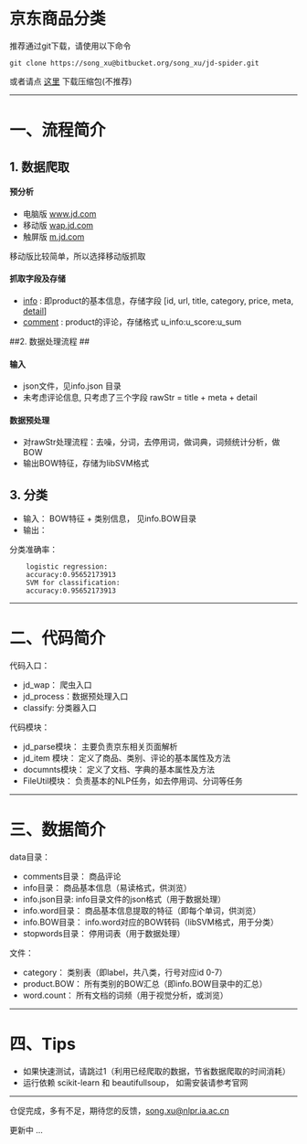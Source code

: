 # 京东商品分类 #
推荐通过git下载，请使用以下命令

    git clone https://song_xu@bitbucket.org/song_xu/jd-spider.git

或者请点 [这里](https://bitbucket.org/song_xu/jd-spider/downloads) 下载压缩包(不推荐)

-------
# 一、流程简介 #

## 1. 数据爬取 ##
#### 预分析 ####

* 电脑版 www.jd.com
* 移动版 [wap.jd.com](http://wap.jd.com/)
* 触屏版 [m.jd.com](http://m.jd.com)

移动版比较简单，所以选择移动版抓取
#### 抓取字段及存储 ####

* [info](http://wap.jd.com/product/1227234.html) :  即product的基本信息，存储字段 [id, url, title, category, price, meta, [detail](http://wap.jd.com/detail/1227234.html)]
* [comment](http://wap.jd.com/comments/1227234.html)   :   product的评论，存储格式  u_info:u_score:u_sum



##2. 数据处理流程 ##

#### 输入 ####
* json文件，见info.json 目录
* 未考虑评论信息, 只考虑了三个字段	rawStr = title + meta + detail

#### 数据预处理 ####
* 对rawStr处理流程：去噪，分词，去停用词，做词典，词频统计分析，做BOW
* 输出BOW特征，存储为libSVM格式

## 3. 分类 ##
* 输入： BOW特征 + 类别信息， 见info.BOW目录
* 输出： 

分类准确率：

        logistic regression:
        accuracy:0.95652173913
        SVM for classification:
        accuracy:0.95652173913

-------

# 二、代码简介 #

代码入口：

* jd_wap：    爬虫入口
* jd_process：数据预处理入口
* classify:   分类器入口


代码模块：

* jd_parse模块： 主要负责京东相关页面解析
* jd_item 模块： 定义了商品、类别、评论的基本属性及方法
* documnts模块： 定义了文档、字典的基本属性及方法
* FileUtil模块： 负责基本的NLP任务，如去停用词、分词等任务

-------


# 三、数据简介 ###
data目录：

* comments目录： 商品评论
* info目录：     商品基本信息（易读格式，供浏览）
* info.json目录:     info目录文件的json格式（用于数据处理）
* info.word目录：      商品基本信息提取的特征（即每个单词，供浏览）
* info.BOW目录：       info.word对应的BOW转码（libSVM格式，用于分类）
* stopwords目录： 停用词表（用于数据处理）

文件：

* category：      类别表（即label，共八类，行号对应id 0-7）
* product.BOW：     所有类别的BOW汇总（即info.BOW目录中的汇总）
* word.count：      所有文档的词频（用于视觉分析，或浏览）

-------

# 四、Tips #

* 如果快速测试，请跳过1（利用已经爬取的数据，节省数据爬取的时间消耗）
* 运行依赖 scikit-learn 和 beautifullsoup， 如需安装请参考官网


-------

仓促完成，多有不足，期待您的反馈，song.xu@nlpr.ia.ac.cn

更新中 ...